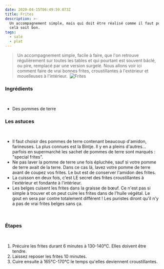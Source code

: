 ```yaml
---
date: 2020-04-15T06:49:59.073Z
title: Frites
description: >-
  Un accompagnement simple, mais qui doit être réalisé comme il faut pour que
  celà soit bon.
tags:
  - salé
  - plat
---
```

> Un accompagnement simple, facile à faire, que l'on retrouve régulièrement sur toutes les tables et qui pourtant est souvent bâclé, ou pire, remplacé par une version surgelé. Nous allons voir ici comment faire de vrai bonnes frites, croustillantes à l'extérieur et mouelleuses à l'intérieur. 
﻿
![Frites](/assets/frites.jpg "Frites")
﻿
### Ingrédients
﻿
- Des pommes de terre

### Les astuces
﻿
- Il faut choisir des pommes de terre contenant beaucoup d'amidon, farineuses. La plus connues est la Bintje. Il y en a pleins d'autres... parfois en supermarché les sachet de pommes de terre sont marqués : "special frites".
- Ne pas laver la pomme de terre une fois épluchée, sauf si votre pomme de terre avait de la terre. Dans ce cas là, lavez votre pomme de terre avant de coupez vos frites. Le but est de conserver l'amidon des frites. 
- La cuisson en deux fois, c'est LE secret des frites croustillantes à l'extérieur et fondante à l'intérieur.
- Les belges cuisent les frites dans la graisse de bœuf. Ce n'est pas si simple à trouver et on peut cuire les frites dans de l'huile végétal. Le gout en sera par contre totalement différent ! Les puristes diront qu'il n'y a pas de vrai frites belges sans ça.

﻿
### Étapes
﻿
1. Précuire les frites durant 6 minutes à 130-140°C. Elles doivent être tendre.
2. Laissez reposer les frites 10 minutes.
3. Cuire ensuite à 165°C-170°C le temps qu'elles deviennent croustillantes.
